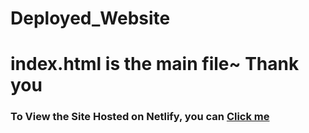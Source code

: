 # Deployed_Website
<h1>index.html is the main file~ Thank you</h1>
<h3>To View the Site Hosted on Netlify, you can <a href="https://simple-deployed-website.netlify.app/" target="_blank">Click me</a></h3>
